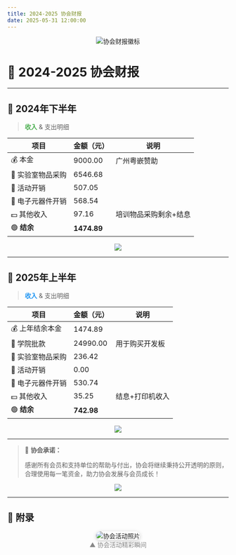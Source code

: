 ```yaml
---
title: 2024-2025 协会财报
date: 2025-05-31 12:00:00
---
```


<p align="center">
  <img src="https://img.shields.io/badge/协会财报-2024--2025-blueviolet?style=for-the-badge&logo=bookstack" alt="协会财报徽标" />
</p>

# 🎉 2024-2025 协会财报

---

## 📅 2024年下半年

> <span style="color:#4CAF50;font-weight:bold">收入</span> & 支出明细

| 项目               | 金额（元） | 说明                 |
| ------------------ | ---------- | -------------------- |
| 💰 本金            | 9000.00    | 广州粤嵌赞助         |
| 🛒 实验室物品采购  | 6546.68    |                      |
| 🎉 活动开销        | 507.05     |                      |
| 🔌 电子元器件开销  | 568.54     |                      |
| 💵 其他收入        | 97.16      | 培训物品采购剩余+结息|
| 🟢 <b>结余</b>     | <b>1474.89</b> |                      |

<div align="center">
  <img src="https://img.shields.io/badge/2024%E4%B8%8B%E5%8D%8A%E5%B9%B4-%E7%BB%93%E4%BD%99%201474.89%E5%85%83-success?style=flat-square" />
</div>

---

## 📅 2025年上半年

> <span style="color:#2196F3;font-weight:bold">收入</span> & 支出明细

| 项目               | 金额（元） | 说明                 |
| ------------------ | ---------- | -------------------- |
| 💰 上年结余本金    | 1474.89    |                      |
| 🏫 学院批款        | 24990.00   | 用于购买开发板       |
| 🛒 实验室物品采购  | 236.42     |                      |
| 🎉 活动开销        | 0.00       |                      |
| 🔌 电子元器件开销  | 530.74     |                      |
| 💵 其他收入        | 35.25      | 结息+打印机收入      |
| 🟢 <b>结余</b>     | <b>742.98</b>  |                      |

<div align="center">
  <img src="https://img.shields.io/badge/2025%E4%B8%8A%E5%8D%8A%E5%B9%B4-%E7%BB%93%E4%BD%99%20742.98%E5%85%83-success?style=flat-square" />
</div>

---

> 📝 **协会承诺：**
>
> 感谢所有会员和支持单位的帮助与付出，协会将继续秉持公开透明的原则，合理使用每一笔资金，助力协会发展与会员成长！

<p align="center">
  <img src="https://img.shields.io/badge/%E5%85%AC%E5%BC%80%E9%80%8F%E6%98%8E-%E5%8A%A9%E5%8A%9B%E5%8F%91%E5%B1%95-brightgreen?style=for-the-badge&logo=vercel" />
</p>

---

## 📎 附录

<div align="center">
  <img src="https://www.eica.fun/assets/img/kfb.png" alt="协会活动照片" style="max-width: 80%; border-radius: 12px; box-shadow: 0 2px 8px #ccc;" />
  <br/>
  <span style="color: #888; font-size: 14px;">▲ 协会活动精彩瞬间</span>
</div> 